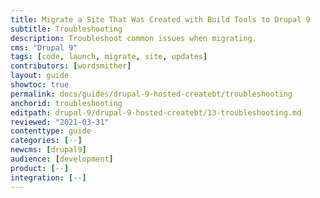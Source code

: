 ```yaml
---
title: Migrate a Site That Was Created with Build Tools to Drupal 9
subtitle: Troubleshooting
description: Troubleshoot common issues when migrating.
cms: "Drupal 9"
tags: [code, launch, migrate, site, updates]
contributors: [wordsmither]
layout: guide
showtoc: true
permalink: docs/guides/drupal-9-hosted-createbt/troubleshooting
anchorid: troubleshooting
editpath: drupal-9/drupal-9-hosted-createbt/13-troubleshooting.md
reviewed: "2021-03-31"
contenttype: guide
categories: [--]
newcms: [drupal9]
audience: [development]
product: [--]
integration: [--]
---
```


<Partial file="drupal-9/troubleshooting-drush.md" />

<Partial file="drupal-9/troubleshooting-general.md" />